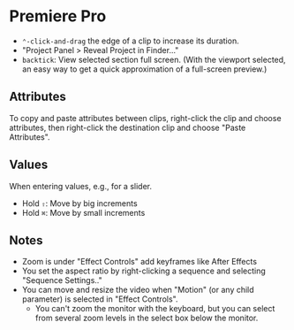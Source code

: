 # Premiere Pro

- `⌃-click-and-drag` the edge of a clip to increase its duration.
- "Project Panel > Reveal Project in Finder..."
- `backtick`: View selected section full screen. (With the viewport selected, an easy way to get a quick approximation of a full-screen preview.)

## Attributes

To copy and paste attributes between clips, right-click the clip and choose attributes, then right-click the destination clip and choose "Paste Attributes".

## Values

When entering values, e.g., for a slider.

- Hold `⇧`: Move by big increments
- Hold `⌘`: Move by small increments

## Notes

- Zoom is under "Effect Controls" add keyframes like After Effects
- You set the aspect ratio by right-clicking a sequence and selecting "Sequence Settings.."
- You can move and resize the video when "Motion" (or any child parameter) is selected in "Effect Controls".
	- You can't zoom the monitor with the keyboard, but you can select from several zoom levels in the select box below the monitor.